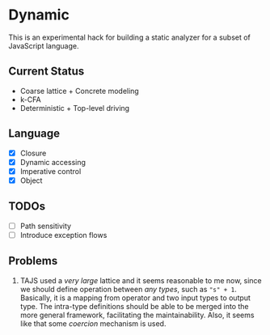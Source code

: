 # Dynamic

This is an experimental hack for building a static analyzer for a
subset of JavaScript language.

## Current Status

+ Coarse lattice + Concrete modeling
+ k-CFA
+ Deterministic + Top-level driving

## Language
+ [x] Closure
+ [x] Dynamic accessing
+ [x] Imperative control
+ [x] Object

## TODOs
- [ ] Path sensitivity
- [ ] Introduce exception flows

## Problems
1. TAJS used a *very large* lattice and it seems reasonable to me now, since we
   should define operation between *any types*, such as `"s" + 1`. Basically,
   it is a mapping from operator and two input types to output type. The
   intra-type definitions should be able to be merged into the more general
   framework, facilitating the maintainability. Also, it seems like that
   some *coercion* mechanism is used.
